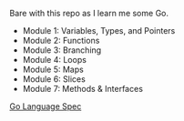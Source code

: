 Bare with this repo as I learn me some Go.

- Module 1: Variables, Types, and Pointers
- Module 2: Functions
- Module 3: Branching
- Module 4: Loops
- Module 5: Maps
- Module 6: Slices
- Module 7: Methods & Interfaces

[Go Language Spec](https://golang.org/ref/spec)
